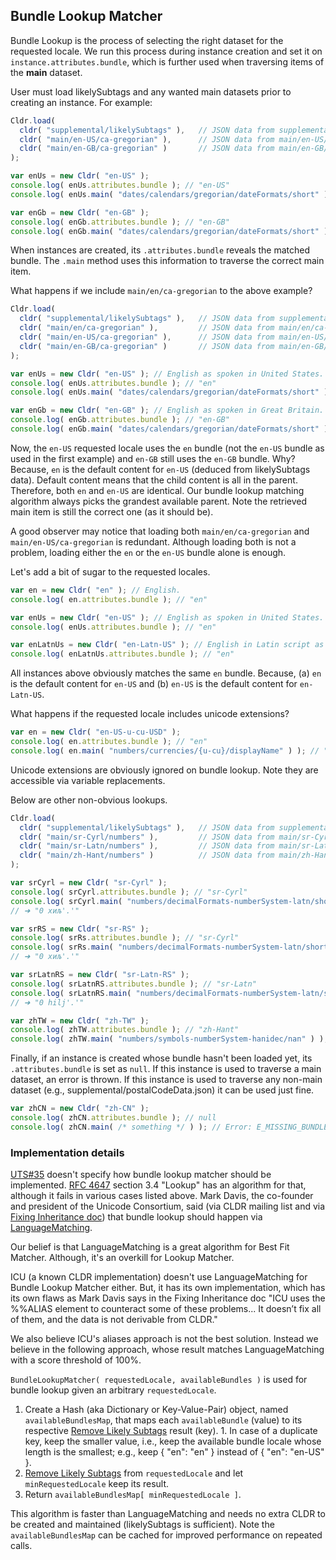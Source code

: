 ## Bundle Lookup Matcher

Bundle Lookup is the process of selecting the right dataset for the requested locale. We run this process during instance creation and set it on `instance.attributes.bundle`, which is further used when traversing items of the **main** dataset.

User must load likelySubtags and any wanted main datasets prior to creating an instance. For example:

```javascript
Cldr.load(
  cldr( "supplemental/likelySubtags" ),   // JSON data from supplemental/likelySubtags.json
  cldr( "main/en-US/ca-gregorian" ),      // JSON data from main/en-US/ca-gregorian.json
  cldr( "main/en-GB/ca-gregorian" )       // JSON data from main/en-GB/ca-gregorian.json
);

var enUs = new Cldr( "en-US" );
console.log( enUs.attributes.bundle ); // "en-US"
console.log( enUs.main( "dates/calendars/gregorian/dateFormats/short" ) ); // "M/d/yy"

var enGb = new Cldr( "en-GB" );
console.log( enGb.attributes.bundle ); // "en-GB"
console.log( enGb.main( "dates/calendars/gregorian/dateFormats/short" ) ); // "dd/MM/y"
```

When instances are created, its `.attributes.bundle` reveals the matched bundle. The `.main` method uses this information to traverse the correct main item.

What happens if we include `main/en/ca-gregorian` to the above example? 

```javascript
Cldr.load(
  cldr( "supplemental/likelySubtags" ),   // JSON data from supplemental/likelySubtags.json
  cldr( "main/en/ca-gregorian" ),         // JSON data from main/en/ca-gregorian.json
  cldr( "main/en-US/ca-gregorian" ),      // JSON data from main/en-US/ca-gregorian.json
  cldr( "main/en-GB/ca-gregorian" )       // JSON data from main/en-GB/ca-gregorian.json
);

var enUs = new Cldr( "en-US" ); // English as spoken in United States.
console.log( enUs.attributes.bundle ); // "en"
console.log( enUs.main( "dates/calendars/gregorian/dateFormats/short" ) ); // "M/d/yy"

var enGb = new Cldr( "en-GB" ); // English as spoken in Great Britain.
console.log( enGb.attributes.bundle ); // "en-GB"
console.log( enGb.main( "dates/calendars/gregorian/dateFormats/short" ) ); // "dd/MM/y"
```

Now, the `en-US` requested locale uses the `en` bundle (not the `en-US` bundle as used in the first example) and `en-GB` still uses the `en-GB` bundle. Why? Because, `en` is the default content for `en-US` (deduced from likelySubtags data). Default content means that the child content is all in the parent. Therefore, both `en` and `en-US` are identical. Our bundle lookup matching algorithm always picks the grandest available parent. Note the retrieved main item is still the correct one (as it should be).

A good observer may notice that loading both `main/en/ca-gregorian` and `main/en-US/ca-gregorian` is redundant. Although loading both is not a problem, loading either the `en` or the `en-US` bundle alone is enough.

Let's add a bit of sugar to the requested locales.

```javascript
var en = new Cldr( "en" ); // English.
console.log( en.attributes.bundle ); // "en"

var enUs = new Cldr( "en-US" ); // English as spoken in United States.
console.log( enUs.attributes.bundle ); // "en"

var enLatnUs = new Cldr( "en-Latn-US" ); // English in Latin script as spoken in the United States.
console.log( enLatnUs.attributes.bundle ); // "en"
```

All instances above obviously matches the same `en` bundle. Because, (a) `en` is the default content for `en-US` and (b) `en-US` is the default content for `en-Latn-US`.

What happens if the requested locale includes unicode extensions?

```javascript
var en = new Cldr( "en-US-u-cu-USD" );
console.log( en.attributes.bundle ); // "en"
console.log( en.main( "numbers/currencies/{u-cu}/displayName" ) ); // "US Dollar"
```

Unicode extensions are obviously ignored on bundle lookup. Note they are accessible via variable replacements.

Below are other non-obvious lookups.

```javascript
Cldr.load(
  cldr( "supplemental/likelySubtags" ),   // JSON data from supplemental/likelySubtags.json
  cldr( "main/sr-Cyrl/numbers" ),         // JSON data from main/sr-Cyrl/numbers.json
  cldr( "main/sr-Latn/numbers" ),         // JSON data from main/sr-Latn/numbers.json
  cldr( "main/zh-Hant/numbers" )          // JSON data from main/zh-Hant/numbers.json
);

var srCyrl = new Cldr( "sr-Cyrl" );
console.log( srCyrl.attributes.bundle ); // "sr-Cyrl"
console.log( srCyrl.main( "numbers/decimalFormats-numberSystem-latn/short/decimalFormat/1000-count-one" ) );
// ➜ "0 хиљ'.'"

var srRS = new Cldr( "sr-RS" );
console.log( srRs.attributes.bundle ); // "sr-Cyrl"
console.log( srRs.main( "numbers/decimalFormats-numberSystem-latn/short/decimalFormat/1000-count-one" ) );
// ➜ "0 хиљ'.'"

var srLatnRS = new Cldr( "sr-Latn-RS" );
console.log( srLatnRS.attributes.bundle ); // "sr-Latn"
console.log( srLatnRS.main( "numbers/decimalFormats-numberSystem-latn/short/decimalFormat/1000-count-one" ) );
// ➜ "0 hilj'.'"

var zhTW = new Cldr( "zh-TW" );
console.log( zhTW.attributes.bundle ); // "zh-Hant"
console.log( zhTW.main( "numbers/symbols-numberSystem-hanidec/nan" ) ); // "非數值"
```

Finally, if an instance is created whose bundle hasn't been loaded yet, its `.attributes.bundle` is set as `null`. If this instance is used to traverse a main dataset, an error is thrown. If this instance is used to traverse any non-main dataset (e.g., supplemental/postalCodeData.json) it can be used just fine.

```javascript
var zhCN = new Cldr( "zh-CN" );
console.log( zhCN.attributes.bundle ); // null
console.log( zhCN.main( /* something */ ) ); // Error: E_MISSING_BUNDLE
```

### Implementation details

[UTS#35][] doesn't specify how bundle lookup matcher should be implemented. [RFC 4647][] section 3.4 "Lookup" has an algorithm for that, although it fails in various cases listed above. Mark Davis, the co-founder and president of the Unicode Consortium, said (via CLDR mailing list and via [Fixing Inheritance doc][]) that bundle lookup should happen via [LanguageMatching](http://www.unicode.org/reports/tr35/#LanguageMatching).

Our belief is that LanguageMatching is a great algorithm for Best Fit Matcher. Although, it's an overkill for Lookup Matcher.

ICU (a known CLDR implementation) doesn't use LanguageMatching for Bundle Lookup Matcher either. But, it has its own implementation, which has its own flaws as Mark Davis says in the Fixing Inheritance doc "ICU uses the %%ALIAS element to counteract some of these problems... It doesn’t fix all of them, and the data is not derivable from CLDR."

We also believe ICU's aliases approach is not the best solution. Instead we believe in the following approach, whose result matches LanguageMatching with a score threshold of 100%.

`BundleLookupMatcher( requestedLocale, availableBundles )` is used for bundle lookup given an arbitrary `requestedLocale`.

  1. Create a Hash (aka Dictionary or Key-Value-Pair) object, named `availableBundlesMap`, that maps each `availableBundle` (value) to its respective [Remove Likely Subtags][] result (key).
    1. In case of a duplicate key, keep the smaller value, i.e., keep the available bundle locale whose length is the smallest; e.g., keep { "en": "en" } instead of { "en": "en-US" }.
  1. [Remove Likely Subtags][] from `requestedLocale` and let `minRequestedLocale` keep its result.
  1. Return `availableBundlesMap[ minRequestedLocale ]`.

This algorithm is faster than LanguageMatching and needs no extra CLDR to be created and maintained (likelySubtags is sufficient). Note the `availableBundlesMap` can be cached for improved performance on repeated calls.

[Fixing Inheritance doc]: https://docs.google.com/document/d/1qZwEVb4kfODi2TK5f4x15FYWj5rJRijXmSIg5m6OH8s/edit
[Remove Likely Subtags]: http://www.unicode.org/reports/tr35/tr35.html#Likely_Subtags
[RFC 4647]: http://www.ietf.org/rfc/rfc4647.txt
[UTS#35]: http://www.unicode.org/reports/tr35
